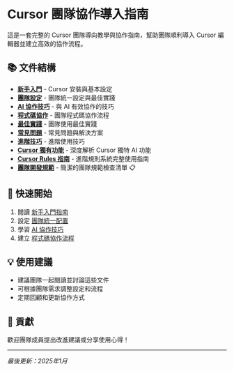 # Cursor 團隊協作導入指南

這是一套完整的 Cursor 團隊導向教學與協作指南，幫助團隊順利導入 Cursor 編輯器並建立高效的協作流程。

## 📚 文件結構

- **[新手入門](./docs/01-getting-started.md)** - Cursor 安裝與基本設定
- **[團隊設定](./docs/02-team-setup.md)** - 團隊統一設定與最佳實踐
- **[AI 協作技巧](./docs/03-ai-collaboration.md)** - 與 AI 有效協作的技巧
- **[程式碼協作](./docs/04-code-collaboration.md)** - 團隊程式碼協作流程
- **[最佳實踐](./docs/05-best-practices.md)** - 團隊使用最佳實踐
- **[常見問題](./docs/06-troubleshooting.md)** - 常見問題與解決方案
- **[進階技巧](./docs/07-advanced-tips.md)** - 進階使用技巧
- **[Cursor 獨有功能](./docs/08-cursor-unique-features.md)** - 深度解析 Cursor 獨特 AI 功能
- **[Cursor Rules 指南](./docs/09-cursor-rules-guide.md)** - 進階規則系統完整使用指南
- **[團隊開發規範](./docs/10-team-guidelines.md)** - 簡潔的團隊規範檢查清單 📋

## 🚀 快速開始

1. 閱讀 [新手入門指南](./docs/01-getting-started.md)
2. 設定 [團隊統一配置](./docs/02-team-setup.md)
3. 學習 [AI 協作技巧](./docs/03-ai-collaboration.md)
4. 建立 [程式碼協作流程](./docs/04-code-collaboration.md)

## 💡 使用建議

- 建議團隊一起閱讀並討論這些文件
- 可根據團隊需求調整設定和流程
- 定期回顧和更新協作方式

## 🤝 貢獻

歡迎團隊成員提出改進建議或分享使用心得！

---

*最後更新：2025年1月* 